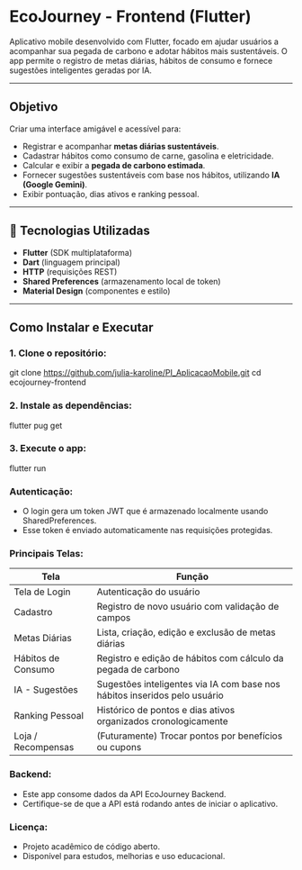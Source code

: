 # EcoJourney - Frontend (Flutter)

Aplicativo mobile desenvolvido com Flutter, focado em ajudar usuários a acompanhar sua pegada de carbono e adotar hábitos mais sustentáveis. O app permite o registro de metas diárias, hábitos de consumo e fornece sugestões inteligentes geradas por IA.

---

## Objetivo

Criar uma interface amigável e acessível para:

- Registrar e acompanhar **metas diárias sustentáveis**.
- Cadastrar hábitos como consumo de carne, gasolina e eletricidade.
- Calcular e exibir a **pegada de carbono estimada**.
- Fornecer sugestões sustentáveis com base nos hábitos, utilizando **IA (Google Gemini)**.
- Exibir pontuação, dias ativos e ranking pessoal.

---

## 📱 Tecnologias Utilizadas

- **Flutter** (SDK multiplataforma)
- **Dart** (linguagem principal)
- **HTTP** (requisições REST)
- **Shared Preferences** (armazenamento local de token)
- **Material Design** (componentes e estilo)

---

## Como Instalar e Executar

### 1. Clone o repositório:

git clone https://github.com/julia-karoline/PI_AplicacaoMobile.git
cd ecojourney-frontend

### 2. Instale as dependências:

flutter pug get

### 3. Execute o app:

flutter run

### Autenticação: 

- O login gera um token JWT que é armazenado localmente usando SharedPreferences.
- Esse token é enviado automaticamente nas requisições protegidas.

### Principais Telas:

| Tela               | Função                                                                    |
| ------------------ | ------------------------------------------------------------------------- |
| Tela de Login      | Autenticação do usuário                                                   |
| Cadastro           | Registro de novo usuário com validação de campos                          |
| Metas Diárias      | Lista, criação, edição e exclusão de metas diárias                        |
| Hábitos de Consumo | Registro e edição de hábitos com cálculo da pegada de carbono             |
| IA - Sugestões     | Sugestões inteligentes via IA com base nos hábitos inseridos pelo usuário |
| Ranking Pessoal    | Histórico de pontos e dias ativos organizados cronologicamente            |
| Loja / Recompensas | (Futuramente) Trocar pontos por benefícios ou cupons                      |


### Backend:

- Este app consome dados da API EcoJourney Backend.
- Certifique-se de que a API está rodando antes de iniciar o aplicativo.

### Licença: 

- Projeto acadêmico de código aberto.
- Disponível para estudos, melhorias e uso educacional.